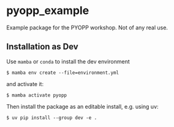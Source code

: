 # pyopp_example

Example package for the PYOPP workshop. Not of any real use.

## Installation as Dev

Use `mamba` or `conda` to install the dev environment
```
$ mamba env create --file=environment.yml
```
and activate it:
```
$ mamba activate pyopp
```
Then install the package as an editable install, e.g. using uv:
```
$ uv pip install --group dev -e .
```
